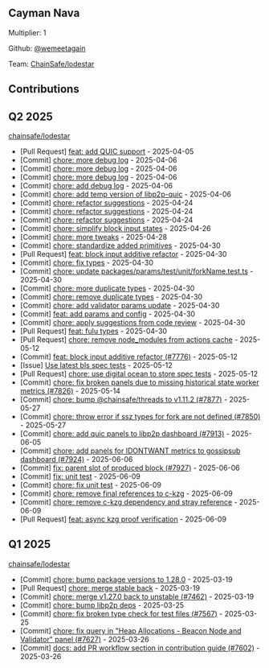 
## Cayman Nava
Multiplier: 1

Github: [@wemeetagain](https://github.com/wemeetagain)

Team: [ChainSafe/lodestar](https://github.com/ChainSafe/lodestar/pulls?q=author%3Awemeetagain)

## Contributions

## Q2 2025


[chainsafe/lodestar](https://github.com/chainsafe/lodestar)
* [Pull Request] [feat: add QUIC support](https://github.com/ChainSafe/lodestar/pull/7659) - 2025-04-05
* [Commit] [chore: more debug log](https://github.com/ChainSafe/lodestar/commit/e8b2c82fca7c0f82047391299922fb46690f0a3b) - 2025-04-06
* [Commit] [chore: more debug log](https://github.com/ChainSafe/lodestar/commit/1cbef381bcb2fede24aa15c7cedeadb21c362b55) - 2025-04-06
* [Commit] [chore: more debug log](https://github.com/ChainSafe/lodestar/commit/e977b1844eaf4063445794da4a982979f769b557) - 2025-04-06
* [Commit] [chore: add debug log](https://github.com/ChainSafe/lodestar/commit/32e2bc2e99aa11b69f29a8aef0dd0f0cc5235c46) - 2025-04-06
* [Commit] [chore: add temp version of libp2p-quic](https://github.com/ChainSafe/lodestar/commit/79561a341c282152c90af468f62c14be68b9fe2a) - 2025-04-06
* [Commit] [chore: refactor suggestions](https://github.com/ChainSafe/lodestar/commit/c9267c52579f623c28eb88c858e65a7e3da6d941) - 2025-04-24
* [Commit] [chore: refactor suggestions](https://github.com/ChainSafe/lodestar/commit/1c063f7cb9fa36348d9aecd2b732b964de89d5d2) - 2025-04-24
* [Commit] [chore: refactor suggestions](https://github.com/ChainSafe/lodestar/commit/249417b28b7f818acc8f4484c3b86a08296fa89c) - 2025-04-24
* [Commit] [chore: simplify block input states](https://github.com/ChainSafe/lodestar/commit/a18df2c1ecde14f3c34f1ef330fdd8e9b3f5ce1f) - 2025-04-26
* [Commit] [chore: more tweaks](https://github.com/ChainSafe/lodestar/commit/419c1f820b3400fee1ff1e2975ded00ab783ce55) - 2025-04-28
* [Commit] [chore: standardize added primitives](https://github.com/ChainSafe/lodestar/commit/28959698834f6452a76942faaad0e86f61df163c) - 2025-04-30
* [Pull Request] [feat: block input additive refactor](https://github.com/ChainSafe/lodestar/pull/7776) - 2025-04-30
* [Commit] [chore: fix types](https://github.com/ChainSafe/lodestar/commit/f12f4108fe0e49c9276baa2e22c13e4ed6a668cf) - 2025-04-30
* [Commit] [chore: update packages/params/test/unit/forkName.test.ts](https://github.com/ChainSafe/lodestar/commit/841b391a38e26dad8d61c3528e95bd79662f9dea) - 2025-04-30
* [Commit] [chore: more duplicate types](https://github.com/ChainSafe/lodestar/commit/40e3958b43ad81f75607ab50c8a53f5428cbcd60) - 2025-04-30
* [Commit] [chore: remove duplicate types](https://github.com/ChainSafe/lodestar/commit/c2d60104bccfec29fbb66da500d92ee8c6e82b81) - 2025-04-30
* [Commit] [chore: add validator params update](https://github.com/ChainSafe/lodestar/commit/aba16e9b77a673196d1c5f31513a0cfd9e1642c9) - 2025-04-30
* [Commit] [feat: add params and config](https://github.com/ChainSafe/lodestar/commit/cd424d883d332cce9465c192088623822bf55c0f) - 2025-04-30
* [Commit] [chore: apply suggestions from code review](https://github.com/ChainSafe/lodestar/commit/918fd17875600bab4290f1916bf31337cc39b5dc) - 2025-04-30
* [Pull Request] [feat: fulu types](https://github.com/ChainSafe/lodestar/pull/7774) - 2025-04-30
* [Pull Request] [chore: remove node_modules from actions cache](https://github.com/ChainSafe/lodestar/pull/7820) - 2025-05-12
* [Commit] [feat: block input additive refactor (#7776)](https://github.com/ChainSafe/lodestar/commit/3658525884d660f25e9efe89ed775f9bb181fa85) - 2025-05-12
* [Issue] [Use latest bls spec tests](https://github.com/ChainSafe/lodestar/issues/7818) - 2025-05-12
* [Pull Request] [chore: use digital ocean to store spec tests](https://github.com/ChainSafe/lodestar/pull/7817) - 2025-05-12
* [Commit] [chore: fix broken panels due to missing historical state worker metrics (#7826)](https://github.com/ChainSafe/lodestar/commit/cbebcdc0d5ce60fff2cc2c74d637092b3375557c) - 2025-05-14
* [Commit] [chore: bump @chainsafe/threads to v1.11.2 (#7877)](https://github.com/ChainSafe/lodestar/commit/fa41ea44dedb9cd16a35eeaa8594abe158aa29b6) - 2025-05-27
* [Commit] [chore: throw error if ssz types for fork are not defined (#7850)](https://github.com/ChainSafe/lodestar/commit/a35c3a3341fc964e224680d225456bc00cfef945) - 2025-05-27
* [Commit] [chore: add quic panels to libp2p dashboard (#7913)](https://github.com/ChainSafe/lodestar/commit/5787f1f993e72397a39e8d9168edd0e55009e53d) - 2025-06-05
* [Commit] [chore: add panels for IDONTWANT metrics to gossipsub dashboard (#7924)](https://github.com/ChainSafe/lodestar/commit/7beba714e0fdc6a42ca6a94e5256c127c7256541) - 2025-06-06
* [Commit] [fix: parent slot of produced block (#7927)](https://github.com/ChainSafe/lodestar/commit/6a4314ca053bbd38e805ae4a73688b6b82916e32) - 2025-06-06
* [Commit] [fix: unit test](https://github.com/ChainSafe/lodestar/commit/d47f4d0b38f7db6ffebd6ea79d2188163ec94fc2) - 2025-06-09
* [Commit] [chore: fix unit test](https://github.com/ChainSafe/lodestar/commit/7d604d4040bb187a3e6db4f38c09b9c6e6d5098e) - 2025-06-09
* [Commit] [chore: remove final references to c-kzg](https://github.com/ChainSafe/lodestar/commit/616bf34c204aef63f164ff0786b3085c71fc9adb) - 2025-06-09
* [Commit] [chore: remove c-kzg dependency and stray reference](https://github.com/ChainSafe/lodestar/commit/8f1a4f3dda674e075bc1e3ea4bf67dcfe8cb9317) - 2025-06-09
* [Pull Request] [feat: async kzg proof verification](https://github.com/ChainSafe/lodestar/pull/7936) - 2025-06-09
## Q1 2025

[chainsafe/lodestar](https://github.com/chainsafe/lodestar)
* [Commit] [chore: bump package versions to 1.28.0](https://github.com/ChainSafe/lodestar/commit/461532eeed5d4d0d5e28fbe122f9e7f629d064ef) - 2025-03-19
* [Pull Request] [chore: merge stable back](https://github.com/ChainSafe/lodestar/pull/7605) - 2025-03-19
* [Commit] [chore: merge v1.27.0 back to unstable (#7462)](https://github.com/ChainSafe/lodestar/commit/8be81d6acf6173e5c3557c3086fdc6ab78404d84) - 2025-03-19
* [Commit] [chore: bump libp2p deps](https://github.com/ChainSafe/lodestar/commit/97e5438a8d56f5055add80854e47d5a44a9a33b5) - 2025-03-25
* [Commit] [chore: fix broken type check for test files (#7567)](https://github.com/ChainSafe/lodestar/commit/9f78c9dad8200fc72e3f1ecca78647d4019673c0) - 2025-03-25
* [Commit] [chore: fix query in "Heap Allocations - Beacon Node and Validator" panel (#7627)](https://github.com/ChainSafe/lodestar/commit/d203cc3a06a824b92fa3c0a017dc59c2bd02ad1a) - 2025-03-26
* [Commit] [docs: add PR workflow section in contribution guide (#7602)](https://github.com/ChainSafe/lodestar/commit/30652b83f0de6205c01b64020a8f0d786b607c4a) - 2025-03-26
